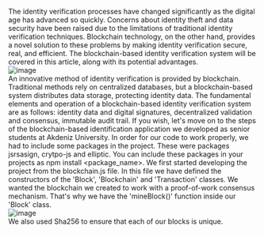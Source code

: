 The identity verification processes have changed significantly as the digital age has advanced so quickly. 
Concerns about identity theft and data security have been raised due to the limitations of traditional identity verification techniques. 
Blockchain technology, on the other hand, provides a novel solution to these problems by making identity verification secure, real, and efficient. 
The blockchain-based identity verification system will be covered in this article, along with its potential advantages.
<br>
![image](https://github.com/UfukIncik/ARTCOIN/assets/89379205/316254c9-2ff1-42ae-87fb-15e8743c1729)
<br>
An innovative method of identity verification is provided by blockchain. 
Traditional methods rely on centralized databases, but a blockchain-based system distributes data storage, protecting identity data. 
The fundamental elements and operation of a blockchain-based identity verification system are as follows: identity data and digital signatures, decentralized validation and consensus, immutable audit trail.
If you wish, let's move on to the steps of the blockchain-based identification application we developed as senior students at Akdeniz University.
In order for our code to work properly, we had to include some packages in the project. These were packages jsrsasign, crytpo-js and elliptic. You can include these packages in your projects as npm install <package_name>.
We first started developing the project from the blockchain.js file. In this file we have defined the constructors of the 'Block', 'Blockchain' and 'Transaction' classes. We wanted the blockchain we created to work with a proof-of-work consensus mechanism. That's why we have the 'mineBlock()' function inside our 'Block' class.
<br>
![image](https://github.com/UfukIncik/ARTCOIN/assets/89379205/5308e6d3-bcf9-4e63-a3c9-4f88c0252641)
<br>
We also used Sha256 to ensure that each of our blocks is unique.
